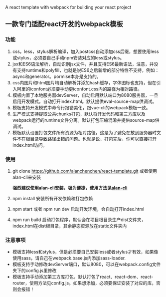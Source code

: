 A react template with webpack for building your react project
## 一款专门适配react开发的webpack模板
### 功能
1. css，less，stylus解析编译，加入postcss自动添加css后缀，想要使用less或stylus，必须要自己手动npm安装对应的less或stylus。
2. jsx和ES6语法解析，自动识别jsx文件，并且支持ES6最新语法，注意，并没有支持runtime和polyfill，也就是说ES6之后新增的部分特性不支持，例如：async和generator。pormise本身是支持的。
3. css内图片和html图片均自动解析并添加hash缓存，字体图标也支持，但在引入阿里的iconfont必须要手动更iconfont.css内的路径为相对路径。
4. 模板内置了本地服务器devServer，自动启用默认端口为8080服务器，一旦启用开发模式，自动打开index.html。默认提供eval-source-map供调试。
5. 模板支持开发模式中命令行报错美化，跟vue-cli的webpack模板一致。
6. 生产模式支持提取公共chunks打包，默认将开发代码和第三方库以及webpack运行的runtime文件分离。默认打包压缩混淆并提供source-map供调试。
7. 模板默认设置打包文件所有资源为相对路径，这是为了避免在放到服务器时文件不在根目录导致路径出错的问题。也就是说，打包完后，你可以直接打开index.html访问。

### 使用
1. git clone https://github.com/alanchenchen/react-template.git 或者使用alan-cli来安装

   **强烈建议使用alan-cli安装，极为便捷，使用方法见[alan-cli](https://github.com/alanchenchen/alan-cli)**  
2. npm install 安装所有开发依赖和打包依赖
3. npm start 或者 npm run dev 启动开发环境，会自动打开index.html
4. npm run build 启动打包程序，默认会在项目根目录生产dist文件夹，index.html在dist根目录，其余静态资源放在static文件夹内

### 注意事项
* 模板支持less和stylus，但是必须要自己安装less或者stylus才有效，如果像使用sass，请自己在webpack.base.js内添加sass-loader.
* 模板支持手动修改devServer端口，默认8080，可以在webpack.config文件夹下的config.js里修改
* 模板支持手动添加第三方库打包，默认打包了react、react-dom、react-router，使用方法见config.js。如果想添加，必须要保证安装了对应的库，否则会报错！